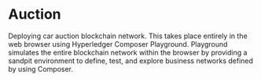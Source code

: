 # Auction

Deploying car auction blockchain network. This takes place entirely in the web browser using Hyperledger Composer Playground. 
Playground simulates the entire blockchain network within the browser by providing a sandpit 
environment to define, test, and explore business networks defined by using Composer.